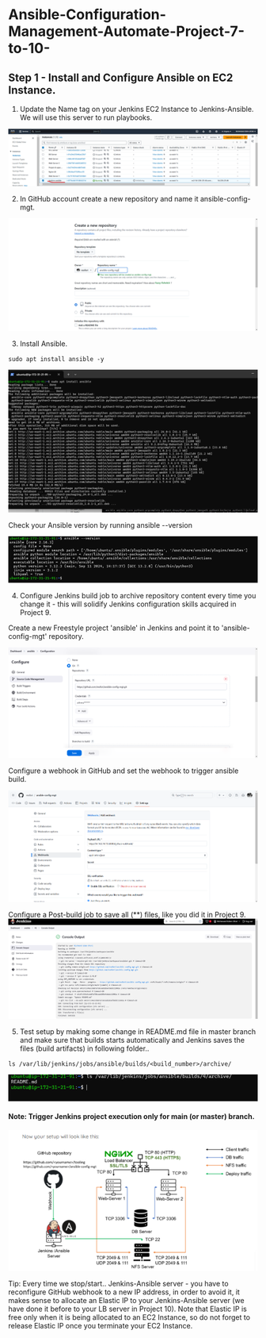 # Ansible-Configuration-Management-Automate-Project-7-to-10-

## Step 1 - Install and Configure Ansible on EC2 Instance.

1. Update the Name tag on your Jenkins EC2 Instance to Jenkins-Ansible. We will use this server to run playbooks.

![image](images/0.png)

2. In  GitHub account create a new repository and name it ansible-config-mgt.

![image](images/1.png)

3. Install Ansible.

```
sudo apt install ansible -y
```
![image](images/2.png)

Check your Ansible version by running ansible --version

![image](images/3.png)

4. Configure Jenkins build job to archive repository content every time you change it - this will solidify Jenkins configuration skills acquired in Project 9.

Create a new Freestyle project 'ansible' in Jenkins and point it to 'ansible-config-mgt' repository.

![image](images/4.png)

Configure a webhook in GitHub and set the webhook to trigger ansible build.

![image](images/5.png)

Configure a Post-build job to save all (**) files, like you did it in Project 9.
![image](images/6.png)

5. Test setup by making some change in README.md file in master branch and make sure that builds starts automatically and Jenkins saves the files (build artifacts) in following folder..

```
ls /var/lib/jenkins/jobs/ansible/builds/<build_number>/archive/
```

![image](images/7.png)
#### Note: Trigger Jenkins project execution only for main (or master) branch.

![image](images/art.png)

Tip: Every time we stop/start.. Jenkins-Ansible server - you have to reconfigure GitHub webhook to a new IP address, in order to avoid it, it makes sense to allocate an Elastic IP to your Jenkins-Ansible server (we have done it before to your LB server in Project 10). Note that Elastic IP is free only when it is being allocated to an EC2 Instance, so do not forget to release Elastic IP once you terminate your EC2 Instance.
